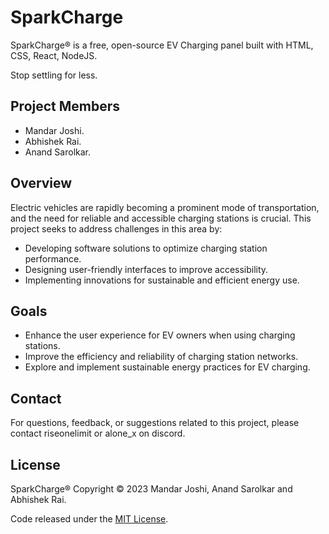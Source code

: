 # SparkCharge

SparkCharge® is a free, open-source EV Charging panel built with HTML, CSS, React, NodeJS.

Stop settling for less.

## Project Members

- Mandar Joshi.
- Abhishek Rai.
- Anand Sarolkar.

## Overview

Electric vehicles are rapidly becoming a prominent mode of transportation, and the need for reliable and accessible charging stations is crucial. This project seeks to address challenges in this area by:

- Developing software solutions to optimize charging station performance.
- Designing user-friendly interfaces to improve accessibility.
- Implementing innovations for sustainable and efficient energy use.

## Goals

- Enhance the user experience for EV owners when using charging stations.
- Improve the efficiency and reliability of charging station networks.
- Explore and implement sustainable energy practices for EV charging.

## Contact

For questions, feedback, or suggestions related to this project, please contact riseonelimit or alone_x on discord.

## License

SparkCharge® Copyright © 2023 Mandar Joshi, Anand Sarolkar and Abhishek Rai.

Code released under the [MIT License](./LICENSE.md).